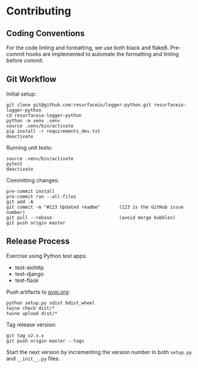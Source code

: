 # Contributing

## Coding Conventions

For the code linting and formatting, we use both black and flake8. Pre-commit hooks are implemented to automate the formatting and linting before commit.

## Git Workflow

Initial setup:

```
git clone git@github.com:resurfaceio/logger-python.git resurfaceio-logger-python
cd resurfaceio-logger-python
python -m venv .venv
source .venv/bin/activate
pip install -r requirements_dev.txt
deactivate
```

Running unit tests:

```
source .venv/bin/activate
pytest
deactivate
```

Committing changes:

```
pre-commit install
pre-commit run --all-files
git add -A
git commit -m "#123 Updated readme"       (123 is the GitHub issue number)
git pull --rebase                         (avoid merge bubbles)
git push origin master
```

## Release Process

Exercise using Python test apps:
* test-aiohttp
* test-django
* test-flask

Push artifacts to [pypi.org](https://pypi.org/):

```
python setup.py sdist bdist_wheel
twine check dist/*
twine upload dist/*
```

Tag release version:

```
git tag v2.x.x
git push origin master --tags
```

Start the next version by incrementing the version number in both `setup.py` and `__init__.py` files.
